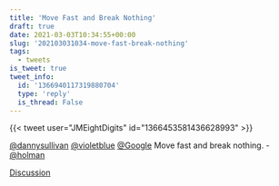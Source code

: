 ```yaml
---
title: 'Move Fast and Break Nothing'
draft: true
date: 2021-03-03T10:34:55+00:00
slug: '202103031034-move-fast-break-nothing'
tags:
  - tweets
is_tweet: true
tweet_info:
  id: '1366940117319880704'
  type: 'reply'
  is_thread: False
---
```




{{< tweet user="JMEightDigits" id="1366453581436628993" >}}

[@dannysullivan](https://x.com/dannysullivan) [@violetblue](https://x.com/violetblue) [@Google](https://x.com/Google) Move fast and break nothing. - [@holman](https://x.com/holman)

[Discussion](https://x.com/sytelus/status/1366940117319880704)
